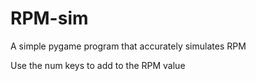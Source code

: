 # RPM-sim
A simple pygame program that accurately simulates RPM


Use the num keys to add to the RPM value
